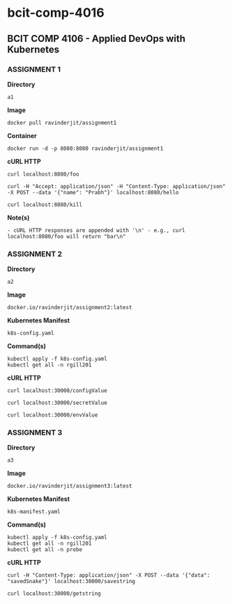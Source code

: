 # bcit-comp-4016
## BCIT COMP 4106 - Applied DevOps with Kubernetes

### ASSIGNMENT 1

**Directory**
```
a1
```
**Image**
```
docker pull ravinderjit/assignment1
```
**Container**
```
docker run -d -p 8080:8080 ravinderjit/assignment1
```
**cURL HTTP**
```
curl localhost:8080/foo
```
```
curl -H "Accept: application/json" -H "Content-Type: application/json" -X POST --data '{"name": "Prabh"}' localhost:8080/hello
```
```
curl localhost:8080/kill
```
**Note(s)**
```
- cURL HTTP responses are appended with '\n' - e.g., curl localhost:8080/foo will return "bar\n"
```
### ASSIGNMENT 2

**Directory**
```
a2
```
**Image**
```
docker.io/ravinderjit/assignment2:latest
```
**Kubernetes Manifest**
```
k8s-config.yaml
```
**Command(s)**
```
kubectl apply -f k8s-config.yaml
kubectl get all -n rgill201
```
**cURL HTTP**
```
curl localhost:30000/configValue
```
```
curl localhost:30000/secretValue
```
```
curl localhost:30000/envValue
```
### ASSIGNMENT 3

**Directory**
```
a3
```
**Image**
```
docker.io/ravinderjit/assignment3:latest
```
**Kubernetes Manifest**
```
k8s-manifest.yaml
```
**Command(s)**
```
kubectl apply -f k8s-config.yaml
kubectl get all -n rgill201
kubectl get all -n probe
```
**cURL HTTP**
```
curl -H "Content-Type: application/json" -X POST --data '{"data": "savedSnake"}' localhost:30000/savestring
```
```
curl localhost:30000/getstring
```
